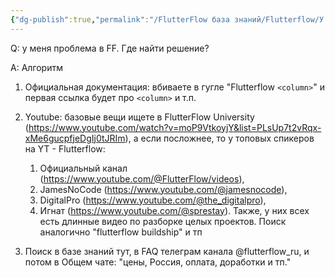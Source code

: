 ```yaml
---
{"dg-publish":true,"permalink":"/FlutterFlow база знаний/Flutterflow/У меня проблема в FF. Где найти решение/","created":"2024-10-23T11:05:45.019-03:00","updated":"2024-10-23T11:05:45.019-03:00"}
---
```


Q: у меня проблема в FF. Где найти решение?

A: Алгоритм
1. Официальная документация: вбиваете в гугле "Flutterflow `<column>`" и первая ссылка будет про `<column>` и т.п.
2. Youtube: базовые вещи ищете в FlutterFlow University (https://www.youtube.com/watch?v=moP9VtkoyjY&list=PLsUp7t2vRqx-xMe6gucpfjeDgIj0tJRIm), а если посложнее, то у топовых спикеров на YT - Flutterflow:
	1. Официальный канал (https://www.youtube.com/@FlutterFlow/videos), 
	2. JamesNoCode (https://www.youtube.com/@jamesnocode), 
	3. DigitalPro (https://www.youtube.com/@the_digitalpro), 
	4. Игнат (https://www.youtube.com/@sprestay). 
	Также, у них всех есть длинные видео по разборке целых проектов. Поиск аналогично "flutterflow buildship" и тп
	
3. Поиск в базе знаний тут, в FAQ телеграм канала @flutterflow_ru, и потом в Общем чате: "цены, Россия, оплата, доработки и тп."